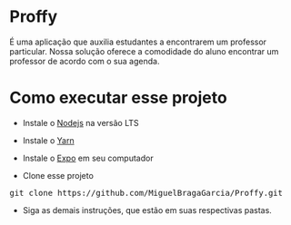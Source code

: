 # Proffy

É uma aplicação que auxilia estudantes a encontrarem um professor particular. Nossa solução oferece a comodidade do aluno encontrar um professor de acordo com o sua agenda.

# Como executar esse projeto

- Instale o [Nodejs](https://nodejs.org/en/) na versão LTS

- Instale o [Yarn](https://classic.yarnpkg.com/pt-BR/docs/install/)

- Instale o [Expo](https://docs.expo.io/get-started/installation/) em seu computador

- Clone esse projeto

<pre>git clone https://github.com/MiguelBragaGarcia/Proffy.git</pre>

- Siga as demais instruções, que estão em suas respectivas pastas.
